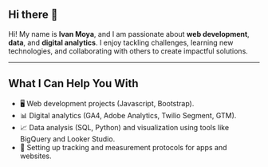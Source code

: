 ## Hi there 👋

Hi! My name is **Ivan Moya**, and I am passionate about **web development**, **data**, and **digital analytics**. I enjoy tackling challenges, learning new technologies, and collaborating with others to create impactful solutions.

---

## What I Can Help You With

- 🖥️ Web development projects (Javascript, Bootstrap).
- 📊 Digital analytics (GA4, Adobe Analytics, Twilio Segment, GTM).
- 📈 Data analysis (SQL, Python) and visualization using tools like BigQuery and Looker Studio.
- 🔧 Setting up tracking and measurement protocols for apps and websites.

